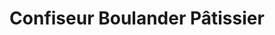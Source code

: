 ---
title: "Confiseur Boulander Pâtissier"
url: /dives-sur-mer/confiseur-boulander-patissier/
shop: Bäckerei
---